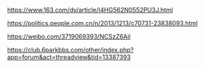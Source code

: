 https://www.163.com/dy/article/I4HG562N0552PU3J.html

https://politics.people.com.cn/n/2013/1213/c70731-23838093.html

https://weibo.com/3719069393/NCSzZ6Ail

https://club.6parkbbs.com/other/index.php?app=forum&act=threadview&tid=13387393